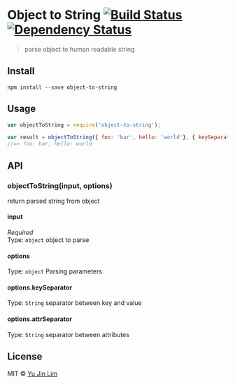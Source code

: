 # Object to String [![Build Status](http://img.shields.io/travis/yujinlim/object-to-string.svg?style=flat-square)](https://travis-ci.org/yujinlim/object-to-string) [![Dependency Status](http://img.shields.io/gemnasium/yujinlim/object-to-string.svg?style=flat-square)](https://gemnasium.com/yujinlim/object-to-string)
> parse object to human readable string

## Install
```
npm install --save object-to-string
```

## Usage
```js
var objectToString = require('object-to-string');

var result = objectToString({ foo: 'bar', hello: 'world'}, { keySeparator: ':', attrSeparator: ',' });
//=> foo: bar, hello: world
```

## API
### objectToString(input, options)
return parsed string from object

#### input

*Required*  
Type: `object`
object to parse

#### options

Type: `object`
Parsing parameters

#### options.keySeparator

Type: `String`
separator between key and value

#### options.attrSeparator

Type: `String`
separator between attributes

## License
MIT © [Yu Jin Lim](https://github.com/yujinlim)
